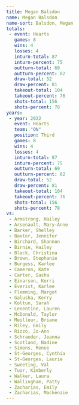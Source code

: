 ```yaml
---
title: Megan Balsdon
name: Megan Balsdon
name-sort: Balsdon, Megan
totals:
 - event: Hearts
   games: 8
   wins: 4
   losses: 4
   inturn-total: 87
   inturn-percent: 75
   outturn-total: 69
   outturn-percent: 82
   draw-total: 52
   draw-percent: 81
   takeout-total: 104
   takeout-percent: 76
   shots-total: 156
   shots-percent: 78
years:
 - year: 2022
   event: Hearts
   team: "ON"
   position: Third
   games: 8
   wins: 4
   losses: 4
   inturn-total: 87
   inturn-percent: 75
   outturn-total: 69
   outturn-percent: 82
   draw-total: 52
   draw-percent: 81
   takeout-total: 104
   takeout-percent: 76
   shots-total: 156
   shots-percent: 78
vs:
 - Armstrong, Hailey
 - Arsenault, Mary-Anne
 - Barker, Shelley
 - Baxter, Jennifer
 - Birchard, Shannon
 - Birnie, Hailey
 - Black, Christina
 - Brown, Stephanie
 - Burgess, Karlee
 - Cameron, Kate
 - Carter, Sasha
 - Einarson, Kerri
 - Everist, Karlee
 - Flemming, Margot
 - Galusha, Kerry
 - Koltun, Sarah
 - Lenentine, Lauren
 - McDonald, Taylor
 - Meilleur, Briane
 - Riley, Emily
 - Rizzo, Jo-Ann
 - Schraeder, Jeanna
 - Scotland, Nadine
 - Simons, Renee
 - St-Georges, Cynthia
 - St-Georges, Laurie
 - Sweeting, Val
 - Tuor, Kimberly
 - Walker, Laura
 - Wallingham, Patty
 - Zacharias, Emily
 - Zacharias, Mackenzie
---
```

